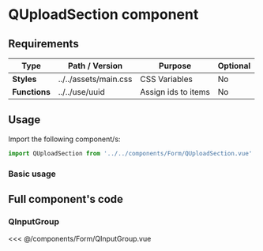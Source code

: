 <script setup>
import { ref } from 'vue';

import QUploadSection from '../../components/Form/QUploadSection.vue'
</script>

<style>
@import '../../.vitepress/theme/main.css'
</style>

# QUploadSection component


## Requirements

| Type           | Path / Version                              | Purpose             | Optional |
| -------------- | ------------------------------------------- | ------------------- | -------- |
| **Styles**     | ../../assets/main.css                       | CSS Variables       | No       |
| **Functions**  | ../../use/uuid                              | Assign ids to items | No       |

## Usage

Import the following component/s:

```javascript
import QUploadSection from '../../components/Form/QUploadSection.vue'
```

### Basic usage

<q-upload-section />

## Full component's code

### QInputGroup

<<< @/components/Form/QInputGroup.vue
